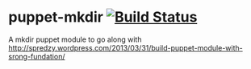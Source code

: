 # puppet-mkdir  [![Build Status](https://travis-ci.org/Spredzy/puppet-mkdir.png)](https://travis-ci.org/Spredzy/puppet-mkdir)


A mkdir puppet module to go along with http://spredzy.wordpress.com/2013/03/31/build-puppet-module-with-srong-fundation/
